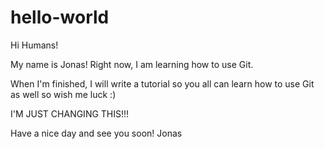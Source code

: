 # hello-world
Hi Humans!

My name is Jonas! Right now, I am learning how to use Git.

When I'm finished, I will write a tutorial so you all can learn how to use Git as well so wish me luck :)

I'M JUST CHANGING THIS!!!

Have a nice day and see you soon!
Jonas
